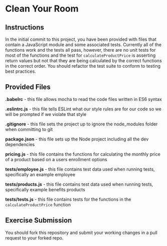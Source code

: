 # Clean Your Room

## Instructions

In the initial commit to this project, you have been provided with files that contain a JavaScript module and some associated tests. Currently all of the functions work and the tests all pass, however, there are no unit tests for most of the functions and the test for `calculateProductPrice` is asserting return values but not that they are being calculated by the correct functions in the correct order. You should refactor the test suite to conform to testing best practices.

## Provided Files

**.babelrc** - this file allows mocha to read the code files written in ES6 syntax

**.eslintrc.js** - this file tells ESLint what our style rules are for our code so we will be prompted if we violate that style

**.gitignore** - this file sets the project up to ignore the node_modules folder when committing to git

**package.json** - this file sets up the Node project including all the dev dependencies

**pricing.js** - this file contains the functions for calculating the monthly price of a product based on a users enrollment options

**tests/employee.js** - this file contains test data used when running tests, specifically an example employee

**tests/products.js** - this file contains test data used when running tests, specifically example benefits products

**tests/tests.js** - this file contains tests for the functions in the `calculateProductPrice` function

## Exercise Submission

You should fork this repository and submit your working changes in a pull request to your forked repo.
